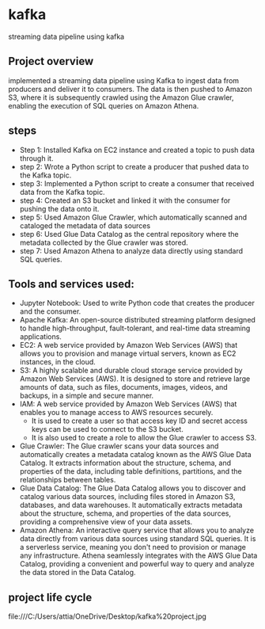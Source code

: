 # kafka
streaming data pipeline using kafka
## Project overview 
implemented a streaming data pipeline using Kafka to ingest data from producers and deliver it to consumers. The data is then pushed to Amazon S3, where it is subsequently crawled using the Amazon Glue crawler, enabling the execution of SQL queries on Amazon Athena.
## steps
- Step 1:
Installed Kafka on EC2 instance and created a topic to push data through it.
- step 2:
 Wrote a Python script to create a producer that pushed data to the Kafka topic.
- step 3:
 Implemented a Python script to create a consumer that received data from the Kafka topic.
- step 4:
Created an S3 bucket and linked it with the consumer for pushing the data onto it.
- step 5:
Used Amazon Glue Crawler, which automatically scanned and cataloged the metadata of data sources
- step 6:
 Used Glue Data Catalog as the central repository where the metadata collected by the Glue crawler was stored.
- step 7:
 Used Amazon Athena to analyze data directly using standard SQL queries.
 ## Tools and services used:
- Jupyter Notebook: Used to write Python code that creates the producer and the consumer.
- Apache Kafka: An open-source distributed streaming platform designed to handle high-throughput, fault-tolerant, and real-time data streaming applications.
- EC2: A web service provided by Amazon Web Services (AWS) that allows you to provision and manage virtual servers, known as EC2 instances, in the cloud.
- S3: A highly scalable and durable cloud storage service provided by Amazon Web Services (AWS). It is designed to store and retrieve large amounts of data, such as files, documents, images, videos, and backups, in a simple and secure manner.
- IAM: A web service provided by Amazon Web Services (AWS) that enables you to manage access to AWS resources securely. 
  - It is used to create a user so that access key ID and secret access keys can be used to connect to the S3 bucket. 
  - It is also used to create a role to allow the Glue crawler to access S3.
- Glue Crawler: The Glue crawler scans your data sources and automatically creates a metadata catalog known as the AWS Glue Data Catalog. It extracts information about the structure, schema, and properties of the data, including table definitions, partitions, and the relationships between tables.
- Glue Data Catalog: The Glue Data Catalog allows you to discover and catalog various data sources, including files stored in Amazon S3, databases, and data warehouses. It automatically extracts metadata about the structure, schema, and properties of the data sources, providing a comprehensive view of your data assets.
- Amazon Athena: An interactive query service that allows you to analyze data directly from various data sources using standard SQL queries. It is a serverless service, meaning you don't need to provision or manage any infrastructure. Athena seamlessly integrates with the AWS Glue Data Catalog, providing a convenient and powerful way to query and analyze the data stored in the Data Catalog.
## project life cycle
file:///C:/Users/attia/OneDrive/Desktop/kafka%20project.jpg
